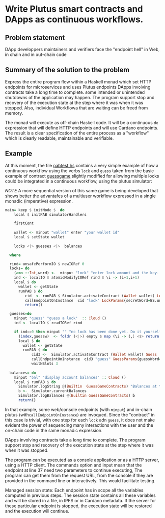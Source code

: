 Write Plutus smart contracts and DApps as continuous workflows.
===============================================================

Problem statement
-----------------

DApp developpers maintainers and verifiers face the "endpoint hell" in Web, in chain and in out-chain code


Summary of the solution to the problem
---------------------------------------

Express the entire program flow within a Haskell monad which set HTTP endpoints for microservices and uses Plutus endpoints
DApps involving contracts take a long time to complete. some intended or unintended shutdowns of the application may happen. The program support stop and recovery of the execution state at the step where it was when it was stopped. Also, individual Workflowa that are waiting can be freed from memory.


The monad will execute as off-chain Haskell code. It will be a continuous `do` expression that will define HTTP endpoints and will use Cardano endpoints. The result is a clear specification of the entire process as a "workflow" which is clearly readable, maintainable and verifiable.

Example
-------

At this moment, the file [pabtest.hs](https://github.com/agocorona/DAppFlow/blob/main/pabtest.hs) contains a very simple example of how a continuous workflow using the verbs `lock` and `guess` taken from the basic example of contract [guessgame](https://github.com/input-output-hk/plutus-starter/blob/main/examples/src/Plutus/Contracts/Game.hs) slightly modified for allowing multiple locks could be integrated in a continuous workflow, using the plutus simulator:

*NOTE*  A more sequential version of this same game is being developed that shows better the advantafes of a multiuser workflow expressed in a single monadic (imperative) expression.

```haskell
main= keep $ initNode $  do
    local $ initPAB simulatorHandlers

    firstCont
    
    wallet <- minput "wallet" enter "your wallet id" 
    local $ setState wallet
    
    locks <|> guesses <|>  balances

  where

  rind= unsafePerformIO $ newIORef 0
  locks= do
    (amo ::Int,word) <-  minput "lock" "enter lock amount and the key. Example: 100 myKey"
    ind <- localIO $ atomicModifyIORef rind $ \i -> (i+1,i+1)
    local $ do
      wallet <- getState
      runPAB $ do
         cid  <- runPAB $ Simulator.activateContract (Wallet wallet) Lock
         callEndpointOnInstance  cid "lock" LockParams{secretWord=BS.unpack word, amount= Ada.adaValueOf $ fromIntegral amo,lockIndex=ind}
         return()

  guesses=do
    minput "guess" "guess a lock"  :: Cloud ()
    ind <- localIO $ readIORef rind

    if ind==0 then minput "" "no lock has been done yet. Do it yourself!" else do
      (index,guessw)  <- foldr (<|>) empty $ map (\i -> (,) <$> return i <*> minput ("g" <> show i) ("guess "++ show i)) [1..ind]
      local $ do
        wallet <- getState
        runPAB $ do
            cid3 <-  Simulator.activateContract (Wallet wallet) Guess
            callEndpointOnInstance  cid3 "guess" GuessParams{guessWord=guessw,guessIndex=index}
            waitNSlots 3
  
  balances= do
    minput "bal" "display account balances" :: Cloud ()
    local $ runPAB $ do
      Simulator.logString @(Builtin  GuessGameContracts) "Balances at the end of the simulation"
      b <-  Simulator.currentBalances
      Simulator.logBalances @(Builtin GuessGameContracts) b
      return()
```

In that example, some web/console endpoints (with `minput`) and in-chain plutus (with`callEndpointOnInstance`)  are invoqued. Since the "contract" in this case is trivial, with one step for each `lock` adn `guess`, it does not make evident the power of sequencing many interactions with the user and the on-chain code in the same monadic expression.

DApps involving contracts take a long time to complete. The program support stop and recovery of the execution state at the step where it was when it was stopped.

The program can be executed as a console application or as a HTTP server, using a HTTP client. The commands option and input mean that the endpoint at line 37 need two parameters to continue executing, The program can get them from the request URL, from the console if they are provided in the command line or interactively. This would facilitate testing.

Managed session state: Each endpoint has in scope all the variables computed in previous steps. The session state contains all these variables and will be stored in a file, in IPFS or in Cardano metadata. If the server for these particular endpoint is stopped, the execution state will be restored and the execution will continue.
